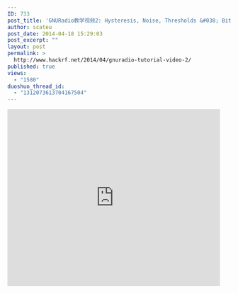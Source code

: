 ```yaml
---
ID: 733
post_title: 'GNURadio教学视频2: Hysteresis, Noise, Thresholds &#038; Bit Error Rate'
author: scateu
post_date: 2014-04-18 15:29:03
post_excerpt: ""
layout: post
permalink: >
  http://www.hackrf.net/2014/04/gnuradio-tutorial-video-2/
published: true
views:
  - "1580"
duoshuo_thread_id:
  - "1312073613704167504"
---
```

<iframe src="http://www.tudou.com/programs/view/html5embed.action?type=0&code=03SG3bmF5jQ&lcode=&resourceId=365568264_06_05_99" allowtransparency="true" scrolling="no" border="0" frameborder="0" style="width:480px;height:400px;"></iframe>